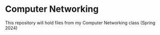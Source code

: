 # Computer Networking
This repository will hold files from my Computer Networking class (Spring 2024)
